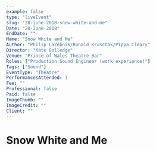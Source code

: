 ```yaml
---
example: false
type: "liveEvent"
slug: "28-june-2018-snow-white-and-me"
Date: "28-June-2018"
EndDate: ""
Name: "Snow White and Me"
Author: "Philip LaZebnik/Ronald Kruschak/Pippa Cleary"
Director: "Kate Golledge"
Venue: "Prince of Wales Theatre Bar"
Roles: ["Production Sound Engineer (work experience)"]
Tags: ["Sound"]
EventType: "Theatre"
PerformancesAttended: 1
Fee: ""
Professional: false
Paid: false
ImageThumb: ""
ImageCredit: ""
Client: ""
---
```


# Snow White and Me

